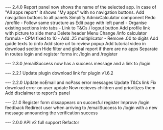 --- 2.4.0
Report panel now shows the name of the selected app. In case of "All apps report"
it shows "My apps" with no navigation buttons.
Add navigation buttons to all panels
Simplify AdmixCalculator component
Redo /profile
    - Follow same structure as Edit page with left panel
    - Organise existing sections into tabs
    - Link to T&Cs / logout button
Add profile link with picture to side menu
Delete header Menu
Change /info calculator formula
    - CPM fixed to 10
    - Add .25 multiplicator
    - Remove .00 to digits
Add guide texts to /info
Add store url to review popup
Add tutorial video in download section
Hide filter and global report if there are no apps
Separate in routes login and register forms in: /login and /register

--- 2.3.0
/emailSuccess now has a success message and a link to /login

--- 2.2.1
Update plugin download link for plugin v1.6.2

--- 2.2.0
Update noEmail and noPass error messages
Update T&Cs link
Fix download error on user update
Now <PanelFooter /> recieves children and prioritizes them
Add disclaimer to report's panel

--- 2.1.0
Register form dissappears on succesful register
Improve /login feedback
Redirect user when arriving to /emailSuccess to /login with a new message announcing the verification success

--- 2.0.0
API v2 full support
Refactor